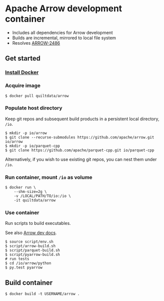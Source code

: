 <!---
  Licensed to the Apache Software Foundation (ASF) under one
  or more contributor license agreements.  See the NOTICE file
  distributed with this work for additional information
  regarding copyright ownership.  The ASF licenses this file
  to you under the Apache License, Version 2.0 (the
  "License"); you may not use this file except in compliance
  with the License.  You may obtain a copy of the License at

    http://www.apache.org/licenses/LICENSE-2.0

  Unless required by applicable law or agreed to in writing,
  software distributed under the License is distributed on an
  "AS IS" BASIS, WITHOUT WARRANTIES OR CONDITIONS OF ANY
  KIND, either express or implied.  See the License for the
  specific language governing permissions and limitations
  under the License.
-->

# Apache Arrow development container
* Includes all dependencies for Arrow development
* Builds are incremental,  mirrored to local file system
* Resolves [ARROW-2486](https://issues.apache.org/jira/browse/ARROW-2486)

## Get started

### [Install Docker](https://docs.docker.com/install/)

### Acquire image

```
$ docker pull quiltdata/arrow
```

### Populate host directory
Keep git repos and subsequent build products in a persistent local
directory, `/io`.

```
$ mkdir -p io/arrow
$ git clone --recurse-submodules https://github.com/apache/arrow.git io/arrow
$ mkdir -p io/parquet-cpp
$ git clone https://github.com/apache/parquet-cpp.git io/parquet-cpp
```
Alternatively, if you wish to use existing git repos, you can nest them
under `/io`.

### Run container, mount `/io` as volume

```
$ docker run \
	--shm-size=2g \
	-v /LOCAL/PATH/TO/io:/io \
	-it quiltdata/arrow
```

### Use container
Run scripts to build executables.

See also [Arrow dev docs](https://arrow.apache.org/docs/python/development.html).

```
$ source script/env.sh
$ script/arrow-build.sh
$ script/parquet-build.sh
$ script/pyarrow-build.sh
# run tests
$ cd /io/arrow/python
$ py.test pyarrow
```

## Build container

```
$ docker build -t USERNAME/arrow .
```
